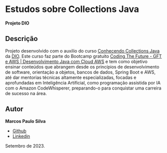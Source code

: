 # Estudos sobre Collections Java
**Projeto DIO**

## Descrição
Projeto desenvolvido com o auxilio do curso [Conhecendo Collections Java](https://web.dio.me/course/conhecendo-collections-java/learning/97f9cf28-a3ca-4932-a500-0befb46e0fe2?back=/track/coding-future-gft-aws-desenvolvimento-java-com-cloud-aws&tab=undefined&moduleId=undefined) da [DIO](https://www.dio.me).
Este curso faz parte do Bootcamp gratuito [Coding The Future - GFT e AWS | Desenvolvimento Java com Cloud AWS](https://web.dio.me/track/e90e3588-99e1-425b-af97-f2abdee4e670)
e tem como objetivo ensinar conteúdos que abrangem desde os princípios de desenvolvimento de software, orientação a objetos, bancos de dados, Spring Boot e AWS, até dar mentorias técnicas altamente especializadas, focadas e aprofundadas em Inteligência Artificial, como programação assistida por IA com o Amazon CodeWhisperer, preparando-o para conquistar uma carreira de sucesso na área.

## Autor

**Marcos Paulo Silva**
- [Github](https://www.github.com/souomarcos)
- [Linkedin](https://www.github.com/souomarcos)

Setembro de 2023.